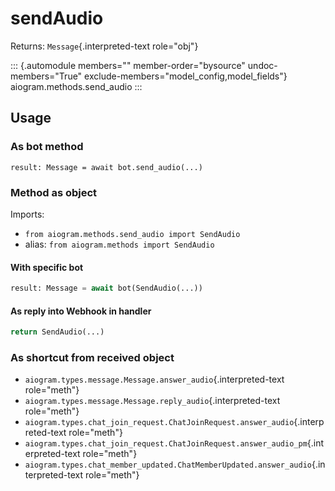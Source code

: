 # sendAudio

Returns: `Message`{.interpreted-text role="obj"}

::: {.automodule members="" member-order="bysource" undoc-members="True" exclude-members="model_config,model_fields"}
aiogram.methods.send_audio
:::

## Usage

### As bot method

``` 
result: Message = await bot.send_audio(...)
```

### Method as object

Imports:

-   `from aiogram.methods.send_audio import SendAudio`
-   alias: `from aiogram.methods import SendAudio`

#### With specific bot

``` python
result: Message = await bot(SendAudio(...))
```

#### As reply into Webhook in handler

``` python
return SendAudio(...)
```

### As shortcut from received object

-   `aiogram.types.message.Message.answer_audio`{.interpreted-text
    role="meth"}
-   `aiogram.types.message.Message.reply_audio`{.interpreted-text
    role="meth"}
-   `aiogram.types.chat_join_request.ChatJoinRequest.answer_audio`{.interpreted-text
    role="meth"}
-   `aiogram.types.chat_join_request.ChatJoinRequest.answer_audio_pm`{.interpreted-text
    role="meth"}
-   `aiogram.types.chat_member_updated.ChatMemberUpdated.answer_audio`{.interpreted-text
    role="meth"}

